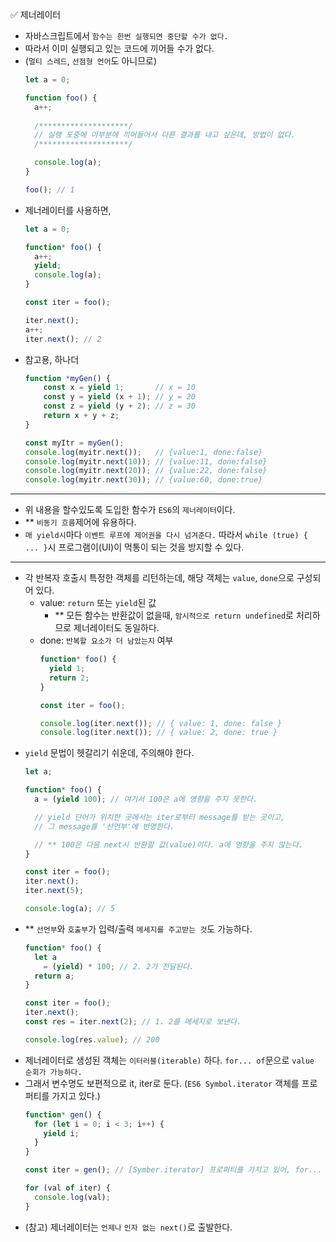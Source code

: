 ✅ 제너레이터

* 자바스크립트에서 `함수는 한번 실행되면 중단할 수가 없다.`
* 따라서 이미 실행되고 있는 코드에 끼어들 수가 없다.
* (`멀티 스레드`, `선점형 언어`도 아니므로)
  ```javascript
  let a = 0;

  function foo() {
    a++;
    
    /********************/
    // 실행 도중에 이부분에 끼어들어서 다른 결과를 내고 싶은데, 방법이 없다.
    /********************/

    console.log(a);
  }

  foo(); // 1
  ```
* 제너레이터를 사용하면,
  ```javascript
  let a = 0;

  function* foo() {
    a++;
    yield;
    console.log(a);
  }

  const iter = foo();

  iter.next();
  a++;
  iter.next(); // 2
  ```
* 참고용, 하나더
  ```javascript
  function *myGen() {
      const x = yield 1;       // x = 10
      const y = yield (x + 1); // y = 20
      const z = yield (y + 2); // z = 30
      return x + y + z;
  }

  const myItr = myGen();
  console.log(myitr.next());   // {value:1, done:false}
  console.log(myitr.next(10)); // {value:11, done:false}
  console.log(myitr.next(20)); // {value:22, done:false}
  console.log(myitr.next(30)); // {value:60, done:true}
  ```

<hr />

* 위 내용을 할수있도록 도입한 함수가 `ES6`의 `제너레이터`이다.
* ** `비동기 흐름`제어에 유용하다.
* `매 yield시`마다 `이벤트 루프에 제어권을 다시 넘겨준다.` 따라서 `while (true) { ... }`시 프로그램이(UI)이 먹통이 되는 것을 방지할 수 있다.

<hr />

* 각 반복자 호출시 특정한 객체를 리턴하는데, 해당 객체는 `value`, `done`으로 구성되어 있다.
  * value: `return` 또는 `yield`된 값
    * ** 모든 함수는 반환값이 없을때, `암시적으로 return undefined`로 처리하므로 제너레이터도 동일하다.
  * done: `반복할 요소가 더 남았는지` 여부
    ```javascript
    function* foo() {
      yield 1;
      return 2;
    }

    const iter = foo();

    console.log(iter.next()); // { value: 1, done: false }
    console.log(iter.next()); // { value: 2, done: true }
    ```
* `yield` 문법이 헷갈리기 쉬운데, 주의해야 한다.
  ```javascript
  let a;
  
  function* foo() {
    a = (yield 100); // 여기서 100은 a에 영향을 주지 못한다.

    // yield 단어가 위치한 곳에서는 iter로부터 message를 받는 곳이고, 
    // 그 message를 '선언부'에 반영한다. 

    // ** 100은 다음 next시 반환할 값(value)이다. a에 영향을 주지 않는다.
  }

  const iter = foo();
  iter.next();
  iter.next(5);

  console.log(a); // 5
  ```
* ** `선언부`와 `호출부`가 입력/출력 `메세지를 주고받는 것`도 가능하다.
  ```javascript
  function* foo() {
    let a 
      = (yield) * 100; // 2. 2가 전달된다.
    return a;
  }

  const iter = foo();
  iter.next();
  const res = iter.next(2); // 1. 2를 메세지로 보낸다.

  console.log(res.value); // 200 
  ```
* 제너레이터로 생성된 객체는 `이터러블(iterable)` 하다. `for... of`문으로 `value 순회가 가능하다.`
* 그래서 변수명도 보편적으로 it, iter로 둔다. (`ES6 Symbol.iterator` 객체를 프로퍼티를 가지고 있다.)
  ```javascript
  function* gen() {
    for (let i = 0; i < 3; i++) {
      yield i;
    }
  }

  const iter = gen(); // [Symber.iterator] 프로퍼티를 가지고 있어, for... of로 순회가능하다.

  for (val of iter) {
    console.log(val);
  }
  ```
* (참고) 제너레이터는 `언제나` `인자 없는 next()`로 출발한다.